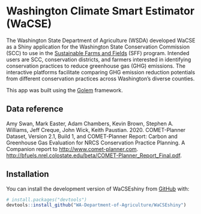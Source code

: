
<!-- README.md is generated from README.Rmd. Please edit that file -->

# Washington Climate Smart Estimator (WaCSE)

The Washington State Department of Agriculture (WSDA) developed WaCSE as
a Shiny application for the Washington State Conservation Commission
(SCC) to use in the [Sustainable Farms and
Fields](https://www.scc.wa.gov/sff) (SFF) program. Intended users are
SCC, conservation districts, and farmers interested in identifying
conservation practices to reduce greenhouse gas (GHG) emissions. The
interactive platforms facilitate comparing GHG emission reduction
potentials from different conservation practices across Washington’s
diverse counties.

This app was built using the
[Golem](https://github.com/ThinkR-open/golem) framework.

## Data reference

Amy Swan, Mark Easter, Adam Chambers, Kevin Brown, Stephen A. Williams,
Jeff Creque, John Wick, Keith Paustian. 2020. COMET-Planner Dataset,
Version 2.1, Build 1, and COMET-Planner Report: Carbon and Greenhouse
Gas Evaluation for NRCS Conservation Practice Planning. A Companion
report to <http://www.comet-planner.com>.
<http://bfuels.nrel.colostate.edu/beta/COMET-Planner_Report_Final.pdf>.

## Installation

You can install the development version of WaCSEshiny from
[GitHub](https://github.com/) with:

``` r
# install.packages("devtools")
devtools::install_github("WA-Department-of-Agriculture/WaCSEshiny")
```
